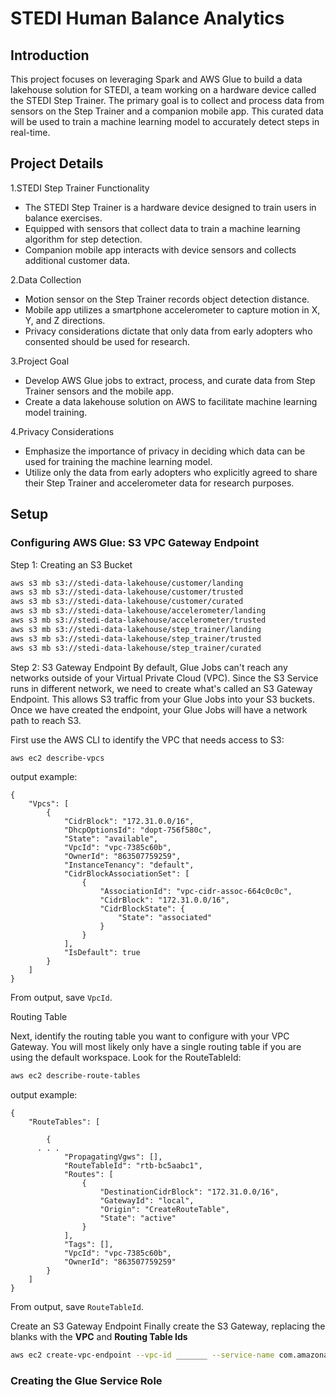 # STEDI Human Balance Analytics

## Introduction

This project focuses on leveraging Spark and AWS Glue to build a data lakehouse solution for STEDI, a team working on a hardware device called the STEDI Step Trainer. The primary goal is to collect and process data from sensors on the Step Trainer and a companion mobile app. This curated data will be used to train a machine learning model to accurately detect steps in real-time.

## Project Details

1.STEDI Step Trainer Functionality

- The STEDI Step Trainer is a hardware device designed to train users in balance exercises.
- Equipped with sensors that collect data to train a machine learning algorithm for step detection.
- Companion mobile app interacts with device sensors and collects additional customer data.

2.Data Collection

- Motion sensor on the Step Trainer records object detection distance.
- Mobile app utilizes a smartphone accelerometer to capture motion in X, Y, and Z directions.
- Privacy considerations dictate that only data from early adopters who consented should be used for research.

3.Project Goal

- Develop AWS Glue jobs to extract, process, and curate data from Step Trainer sensors and the mobile app.
- Create a data lakehouse solution on AWS to facilitate machine learning model training.

4.Privacy Considerations

- Emphasize the importance of privacy in deciding which data can be used for training the machine learning model.
- Utilize only the data from early adopters who explicitly agreed to share their Step Trainer and accelerometer data for research purposes.

## Setup

### Configuring AWS Glue: S3 VPC Gateway Endpoint

Step 1: Creating an S3 Bucket

```bash
aws s3 mb s3://stedi-data-lakehouse/customer/landing
aws s3 mb s3://stedi-data-lakehouse/customer/trusted
aws s3 mb s3://stedi-data-lakehouse/customer/curated
aws s3 mb s3://stedi-data-lakehouse/accelerometer/landing
aws s3 mb s3://stedi-data-lakehouse/accelerometer/trusted
aws s3 mb s3://stedi-data-lakehouse/step_trainer/landing
aws s3 mb s3://stedi-data-lakehouse/step_trainer/trusted
aws s3 mb s3://stedi-data-lakehouse/step_trainer/curated
```

Step 2: S3 Gateway Endpoint
By default, Glue Jobs can't reach any networks outside of your Virtual Private Cloud (VPC). Since the S3 Service runs in different network, we need to create what's called an S3 Gateway Endpoint. This allows S3 traffic from your Glue Jobs into your S3 buckets. Once we have created the endpoint, your Glue Jobs will have a network path to reach S3.

First use the AWS CLI to identify the VPC that needs access to S3:

```bash
aws ec2 describe-vpcs
```

output example:

```text
{
    "Vpcs": [
        {
            "CidrBlock": "172.31.0.0/16",
            "DhcpOptionsId": "dopt-756f580c",
            "State": "available",
            "VpcId": "vpc-7385c60b",
            "OwnerId": "863507759259",
            "InstanceTenancy": "default",
            "CidrBlockAssociationSet": [
                {
                    "AssociationId": "vpc-cidr-assoc-664c0c0c",
                    "CidrBlock": "172.31.0.0/16",
                    "CidrBlockState": {
                        "State": "associated"
                    }
                }
            ],
            "IsDefault": true
        }
    ]
}
```

From output, save `VpcId`.

Routing Table

Next, identify the routing table you want to configure with your VPC Gateway. You will most likely only have a single routing table if you are using the default workspace. Look for the RouteTableId:

```bash
aws ec2 describe-route-tables
```

output example:

```text
{
    "RouteTables": [

        {
      . . .
            "PropagatingVgws": [],
            "RouteTableId": "rtb-bc5aabc1",
            "Routes": [
                {
                    "DestinationCidrBlock": "172.31.0.0/16",
                    "GatewayId": "local",
                    "Origin": "CreateRouteTable",
                    "State": "active"
                }
            ],
            "Tags": [],
            "VpcId": "vpc-7385c60b",
            "OwnerId": "863507759259"
        }
    ]
}
```

From output, save `RouteTableId`.

Create an S3 Gateway Endpoint
Finally create the S3 Gateway, replacing the blanks with the **VPC** and **Routing Table Ids**

```bash
aws ec2 create-vpc-endpoint --vpc-id _______ --service-name com.amazonaws.us-east-1.s3 --route-table-ids _______
```


### Creating the Glue Service Role
